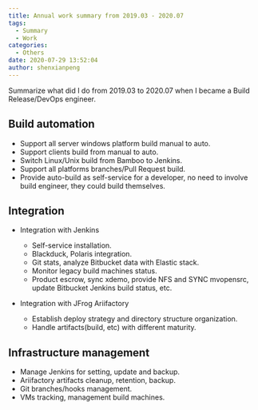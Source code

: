 ```yaml
---
title: Annual work summary from 2019.03 - 2020.07
tags:
  - Summary
  - Work
categories:
  - Others
date: 2020-07-29 13:52:04
author: shenxianpeng
---
```


Summarize what did I do from 2019.03 to 2020.07 when I became a Build Release/DevOps engineer.

## Build automation

* Support all server windows platform build manual to auto.
* Support clients build from manual to auto.
* Switch Linux/Unix build from Bamboo to Jenkins.
* Support all platforms branches/Pull Request build.
* Provide auto-build as self-service for a developer, no need to involve build engineer, they could build themselves.

## Integration

* Integration with Jenkins

  * Self-service installation.
  * Blackduck, Polaris integration.
  * Git stats, analyze Bitbucket data with Elastic stack.
  * Monitor legacy build machines status.
  * Product escrow, sync xdemo, provide NFS and SYNC mvopensrc, update Bitbucket Jenkins build status, etc.

* Integration with JFrog Ariifactory

  * Establish deploy strategy and directory structure organization.
  * Handle artifacts(build, etc) with different maturity.

## Infrastructure management

* Manage Jenkins for setting, update and backup.
* Ariifactory artifacts cleanup, retention, backup.
* Git branches/hooks management.
* VMs tracking, management build machines.
